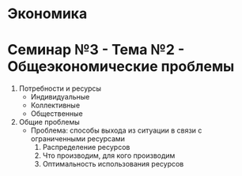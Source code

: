 
# Экономика

# Семинар №3 - Тема №2 - Общеэкономические проблемы

1. Потребности и ресурсы
	- Индивидуальные
	- Коллективные
	- Общественные
2. Общие проблемы
	- Проблема: способы выхода из ситуации в связи с ограниченными ресурсами
		1. Распределение ресурсов
		2. Что производим, для кого производим
		3. Оптимальность использования ресурсов
